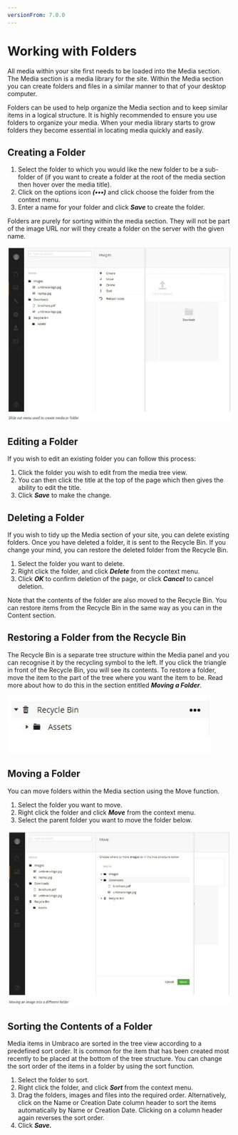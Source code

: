 ```yaml
---
versionFrom: 7.0.0
---
```


# Working with Folders

All media within your site first needs to be loaded into the Media section. The Media section is a media library for the site. Within the Media section you can create folders and files in a similar manner to that of your desktop computer.

Folders can be used to help organize the Media section and to keep similar items in a logical structure. It is highly recommended to ensure you use folders to organize your media. When your media library starts to grow folders they become essential in locating media quickly and easily.

## Creating a Folder

1. Select the folder to which you would like the new folder to be a sub-folder of (if you want to create a folder at the root of the media section then hover over the media title).
2. Click on the options icon ***(•••)*** and click choose the folder from the context menu.
3. Enter a name for your folder and click ***Save*** to create the folder.

Folders are purely for sorting within the media section. They will not be part of the image URL nor will they create a folder on the server with the given name.

![createMedia.jpg](images/createMedia.jpg)

## Editing a Folder

If you wish to edit an existing folder you can follow this process:

1. Click the folder you wish to edit from the media tree view.
2. You can then click the title at the top of the page which then gives the ability to edit the title.
3. Click ***Save*** to make the change.

## Deleting a Folder

If you wish to tidy up the Media section of your site, you can delete existing folders. Once you have deleted a folder, it is sent to the Recycle Bin. If you change your mind, you can restore the deleted folder from the Recycle Bin.

1. Select the folder you want to delete.
2. Right click the folder, and click ***Delete*** from the context menu.
3. Click ***OK*** to confirm deletion of the page, or click ***Cancel*** to cancel deletion.

Note that the contents of the folder are also moved to the Recycle Bin. You can restore items from the Recycle Bin in the same way as you can in the Content section.

## Restoring a Folder from the Recycle Bin

The Recycle Bin is a separate tree structure within the Media panel and you can recognise it by the recycling symbol to the left. If you click the triangle in front of the Recycle Bin, you will see its contents. To restore a folder, move the item to the part of the tree where you want the item to be. Read more about how to do this in the section entitled ***Moving a Folder***.

![mediaRecycle.jpg](images/mediaRecycle.jpg)

## Moving a Folder

You can move folders within the Media section using the Move function.

1. Select the folder you want to move.
2. Right click the folder and click ***Move*** from the context menu.
3. Select the parent folder you want to move the folder below.

![moveMedia.jpg](images/moveMedia.jpg)

## Sorting the Contents of a Folder

Media items in Umbraco are sorted in the tree view according to a predefined sort order. It is common for
the item that has been created most recently to be placed at the bottom of the tree structure. You can change the sort order of the items in a folder by using the sort function.

1. Select the folder to sort.
2. Right click the folder, and click ***Sort*** from the context menu.
3. Drag the folders, images and files into the required order. Alternatively, click on the Name or Creation Date column header to sort the items automatically by Name or Creation Date. Clicking on a column header again reverses the sort order.
4. Click ***Save.***
